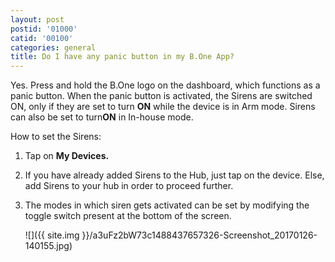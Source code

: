 ```yaml
---
layout: post
postid: '01000'
catid: '00100'
categories: general
title: Do I have any panic button in my B.One App?
---
```


Yes. Press and hold the B.One logo on the dashboard, which functions as a panic button. When the panic button is activated, the Sirens are switched ON, only if they are set to turn **ON** while the device is in Arm mode. Sirens can also be set to turn**ON** in In-house mode.

How to set the Sirens:

1. Tap on **My Devices.**

2. If you have already added Sirens to the Hub, just tap on the device. Else, add Sirens to your hub in order to proceed further.

3. The modes in which siren gets activated can be set by modifying the toggle switch present at the bottom of the screen.

    ![]({{ site.img }}/a3uFz2bW73c1488437657326-Screenshot_20170126-140155.jpg)